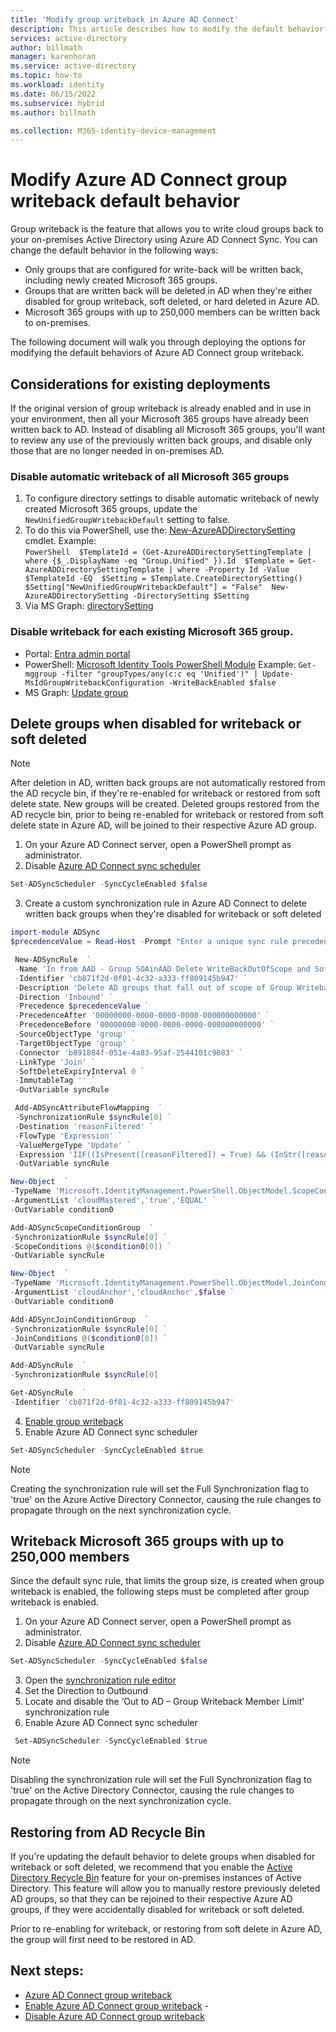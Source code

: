 ```yaml
---
title: 'Modify group writeback in Azure AD Connect'
description: This article describes how to modify the default behavior for group writeback in Azure AD Connect. 
services: active-directory
author: billmath
manager: karenhoran
ms.service: active-directory
ms.topic: how-to
ms.workload: identity
ms.date: 06/15/2022
ms.subservice: hybrid
ms.author: billmath

ms.collection: M365-identity-device-management
---
```




# Modify Azure AD Connect group writeback default behavior 

Group writeback is the feature that allows you to write cloud groups back to your on-premises Active Directory using Azure AD Connect Sync.  You can change the default behavior in the following ways: 

   - Only groups that are configured for write-back will be written back, including newly created Microsoft 365 groups. 
   - Groups that are written back will be deleted in AD when they're either disabled for group writeback, soft deleted, or hard deleted in Azure AD. 
   - Microsoft 365 groups with up to 250,000 members can be written back to on-premises. 

The following document will walk you through deploying the options for modifying the default behaviors of Azure AD Connect group writeback. 

## Considerations for existing deployments 

If the original version of group writeback is already enabled and in use in your environment, then all your Microsoft 365 groups have already been written back to AD. Instead of disabling all Microsoft 365 groups, you'll want to review any use of the previously written back groups, and disable only those that are no longer needed in on-premises AD. 

### Disable automatic writeback of all Microsoft 365 groups 

   1. To configure directory settings to disable automatic writeback of newly created Microsoft 365 groups, update the `NewUnifiedGroupWritebackDefault` setting to false. 
   2. To do this via PowerShell, use the: [New-AzureADDirectorySetting](../enterprise-users/groups-settings-cmdlets.md) cmdlet. 
   Example:  
     ```PowerShell 
     $TemplateId = (Get-AzureADDirectorySettingTemplate | where {$_.DisplayName -eq "Group.Unified" }).Id 
     $Template = Get-AzureADDirectorySettingTemplate | where -Property Id -Value $TemplateId -EQ 
     $Setting = $Template.CreateDirectorySetting() 
     $Setting["NewUnifiedGroupWritebackDefault"] = "False" 
     New-AzureADDirectorySetting -DirectorySetting $Setting 
     ``` 
   3. Via MS Graph: [directorySetting](/graph/api/resources/directorysetting?view=graph-rest-beta) 

### Disable writeback for each existing Microsoft 365 group. 

- Portal: [Entra admin portal](../enterprise-users/groups-write-back-portal.md) 
- PowerShell: [Microsoft Identity Tools PowerShell Module](https://www.powershellgallery.com/packages/MSIdentityTools/2.0.16) 
     Example: `Get-mggroup -filter "groupTypes/any(c:c eq 'Unified')" | Update-MsIdGroupWritebackConfiguration -WriteBackEnabled $false` 
- MS Graph: [Update group](/graph/api/group-update?tabs=http&view=graph-rest-beta) 

 

## Delete groups when disabled for writeback or soft deleted 

>[!Note]  
>After deletion in AD, written back groups are not automatically restored from the AD recycle bin, if they're re-enabled for writeback or restored from soft delete state. New groups will be created.  Deleted groups restored from the AD recycle bin, prior to being re-enabled for writeback or restored from soft delete state in Azure AD, will be joined to their respective Azure AD group. 

 1. On your Azure AD Connect server, open a PowerShell prompt as administrator. 
 2. Disable [Azure AD Connect sync scheduler](./how-to-connect-sync-feature-scheduler.md) 
 ``` PowerShell 
 Set-ADSyncScheduler -SyncCycleEnabled $false  
 ``` 
3. Create a custom synchronization rule in Azure AD Connect to delete written back groups when they're disabled for writeback or soft deleted  
 ```PowerShell 
 import-module ADSync 
 $precedenceValue = Read-Host -Prompt "Enter a unique sync rule precedence value [0-99]" 

  New-ADSyncRule  ` 
  -Name 'In from AAD - Group SOAinAAD Delete WriteBackOutOfScope and SoftDelete' ` 
  -Identifier 'cb871f2d-0f01-4c32-a333-ff809145b947' ` 
  -Description 'Delete AD groups that fall out of scope of Group Writeback or get Soft Deleted in Azure AD' ` 
  -Direction 'Inbound' ` 
  -Precedence $precedenceValue ` 
  -PrecedenceAfter '00000000-0000-0000-0000-000000000000' ` 
  -PrecedenceBefore '00000000-0000-0000-0000-000000000000' ` 
  -SourceObjectType 'group' ` 
  -TargetObjectType 'group' ` 
  -Connector 'b891884f-051e-4a83-95af-2544101c9083' ` 
  -LinkType 'Join' ` 
  -SoftDeleteExpiryInterval 0 ` 
  -ImmutableTag '' ` 
  -OutVariable syncRule 

  Add-ADSyncAttributeFlowMapping  ` 
  -SynchronizationRule $syncRule[0] ` 
  -Destination 'reasonFiltered' ` 
  -FlowType 'Expression' ` 
  -ValueMergeType 'Update' ` 
  -Expression 'IIF((IsPresent([reasonFiltered]) = True) && (InStr([reasonFiltered], "WriteBackOutOfScope") > 0 || InStr([reasonFiltered], "SoftDelete") > 0), "DeleteThisGroupInAD", [reasonFiltered])' ` 
  -OutVariable syncRule 

 New-Object  ` 
 -TypeName 'Microsoft.IdentityManagement.PowerShell.ObjectModel.ScopeCondition' ` 
 -ArgumentList 'cloudMastered','true','EQUAL' ` 
 -OutVariable condition0 

 Add-ADSyncScopeConditionGroup  ` 
 -SynchronizationRule $syncRule[0] ` 
 -ScopeConditions @($condition0[0]) ` 
 -OutVariable syncRule 
 
 New-Object  ` 
 -TypeName 'Microsoft.IdentityManagement.PowerShell.ObjectModel.JoinCondition' ` 
 -ArgumentList 'cloudAnchor','cloudAnchor',$false ` 
 -OutVariable condition0 

 Add-ADSyncJoinConditionGroup  ` 
 -SynchronizationRule $syncRule[0] ` 
 -JoinConditions @($condition0[0]) ` 
 -OutVariable syncRule 

 Add-ADSyncRule  ` 
 -SynchronizationRule $syncRule[0] 

 Get-ADSyncRule  ` 
 -Identifier 'cb871f2d-0f01-4c32-a333-ff809145b947' 
 ``` 

4. [Enable group writeback](how-to-connect-group-writeback-enable.md) 
5. Enable Azure AD Connect sync scheduler 
 ``` PowerShell 
 Set-ADSyncScheduler -SyncCycleEnabled $true  
 ``` 

>[!Note] 
>Creating the synchronization rule will set the Full Synchronization flag to 'true' on the Azure Active Directory Connector, causing the rule changes to propagate through on the next synchronization cycle. 

## Writeback Microsoft 365 groups with up to 250,000 members 

Since the default sync rule, that limits the group size, is created when group writeback is enabled, the following steps must be completed after group writeback is enabled. 

1. On your Azure AD Connect server, open a PowerShell prompt as administrator. 
2. Disable [Azure AD Connect sync scheduler](./how-to-connect-sync-feature-scheduler.md) 
 ``` PowerShell 
 Set-ADSyncScheduler -SyncCycleEnabled $false  
 ``` 
3. Open the [synchronization rule editor](./how-to-connect-create-custom-sync-rule.md) 
4. Set the Direction to Outbound 
5. Locate and disable the ‘Out to AD – Group Writeback Member Limit’ synchronization rule 
6. Enable Azure AD Connect sync scheduler 
``` PowerShell 
 Set-ADSyncScheduler -SyncCycleEnabled $true  
``` 

>[!Note] 
>Disabling the synchronization rule will set the Full Synchronization flag to 'true' on the Active Directory Connector, causing the rule changes to propagate through on the next synchronization cycle. 

 

## Restoring from AD Recycle Bin 

If you're updating the default behavior to delete groups when disabled for writeback or soft deleted, we recommend that you enable the [Active Directory Recycle Bin](./how-to-connect-sync-recycle-bin.md) feature for your on-premises instances of Active Directory.  This feature will allow you to manually restore previously deleted AD groups, so that they can be rejoined to their respective Azure AD groups, if they were accidentally disabled for writeback or soft deleted. 

Prior to re-enabling for writeback, or restoring from soft delete in Azure AD, the group will first need to be restored in AD. 

 

## Next steps: 

- [Azure AD Connect group writeback](how-to-connect-group-writeback-v2.md) 
- [Enable Azure AD Connect group writeback](how-to-connect-group-writeback-enable.md)  - 
- [Disable Azure AD Connect group writeback](how-to-connect-group-writeback-disable.md)
